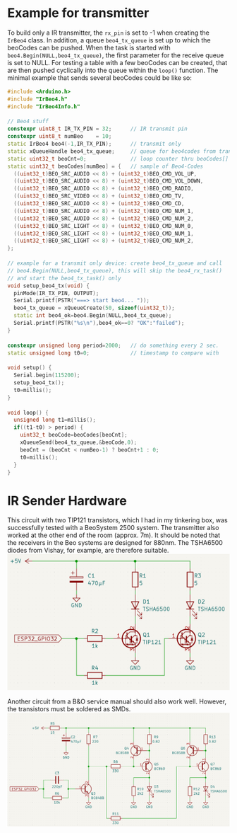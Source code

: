 # Example for transmitter

To build only a IR transmitter, the `rx_pin` is set to -1 when creating the `IrBeo4` class. In addition, a queue `beo4_tx_queue` is set up to which the beoCodes can be pushed. When the task is started with `beo4.Begin(NULL,beo4_tx_queue)`, the first parameter for the receive queue is set to NULL. For testing a table with a few beoCodes can be created, that are then pushed cyclically into the queue within the `loop()` function. The minimal example that sends several beoCodes could be like so: 


```cpp
#include <Arduino.h>
#include "IrBeo4.h"
#include "IrBeo4Info.h"

// Beo4 stuff
constexpr uint8_t IR_TX_PIN = 32;      // IR transmit pin 
constexpr uint8_t numBeo    = 10;
static IrBeo4 beo4(-1,IR_TX_PIN);      // transmit only
static xQueueHandle beo4_tx_queue;     // queue for beo4codes from transmitter
static uint32_t beoCnt=0;              // loop counter thru beoCodes[]
static uint32_t beoCodes[numBeo] = {   // sample of Beo4-Codes
  ((uint32_t)BEO_SRC_AUDIO << 8) + (uint32_t)BEO_CMD_VOL_UP,
  ((uint32_t)BEO_SRC_AUDIO << 8) + (uint32_t)BEO_CMD_VOL_DOWN,
  ((uint32_t)BEO_SRC_AUDIO << 8) + (uint32_t)BEO_CMD_RADIO,
  ((uint32_t)BEO_SRC_VIDEO << 8) + (uint32_t)BEO_CMD_TV,
  ((uint32_t)BEO_SRC_AUDIO << 8) + (uint32_t)BEO_CMD_CD,
  ((uint32_t)BEO_SRC_AUDIO << 8) + (uint32_t)BEO_CMD_NUM_1,
  ((uint32_t)BEO_SRC_AUDIO << 8) + (uint32_t)BEO_CMD_NUM_2,
  ((uint32_t)BEO_SRC_LIGHT << 8) + (uint32_t)BEO_CMD_NUM_0,
  ((uint32_t)BEO_SRC_LIGHT << 8) + (uint32_t)BEO_CMD_NUM_1,
  ((uint32_t)BEO_SRC_LIGHT << 8) + (uint32_t)BEO_CMD_NUM_2,
};

// example for a transmit only device: create beo4_tx_queue and call 
// beo4.Begin(NULL,beo4_tx_queue), this will skip the beo4_rx_task() 
// and start the beo4_tx_task() only
void setup_beo4_tx(void) {
  pinMode(IR_TX_PIN, OUTPUT);
  Serial.printf(PSTR("===> start beo4... ")); 
  beo4_tx_queue = xQueueCreate(50, sizeof(uint32_t)); 
  static int beo4_ok=beo4.Begin(NULL,beo4_tx_queue);
  Serial.printf(PSTR("%s\n"),beo4_ok==0? "OK":"failed");
}

constexpr unsigned long period=2000;   // do something every 2 sec.
static unsigned long t0=0;             // timestamp to compare with

void setup() {
  Serial.begin(115200);
  setup_beo4_tx();
  t0=millis();
}

void loop() {
  unsigned long t1=millis();
  if((t1-t0) > period) {
    uint32_t beoCode=beoCodes[beoCnt];
    xQueueSend(beo4_tx_queue,&beoCode,0);
    beoCnt = (beoCnt < numBeo-1) ? beoCnt+1 : 0;
    t0=millis();
  }
}

```

# IR Sender Hardware
This circuit with two TIP121 transistors, which I had in my tinkering box, was successfully tested with a BeoSystem 2500 system. The transmitter also worked at the other end of the room (approx. 7m). It should be noted that the receivers in the Beo systems are designed for 880nm. The TSHA6500 diodes from Vishay, for example, are therefore suitable.
![thsa6500](../../doc/beo4_ir_tsha6500_tip121.png)

Another circuit from a B&O service manual should also work well. However, the transistors must be soldered as SMDs. 
![beo-ref](../../doc/beo4_ir_reference.png)


